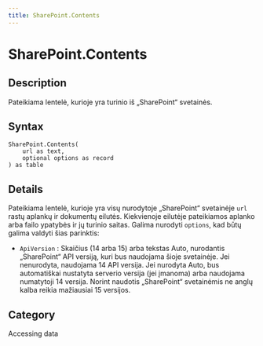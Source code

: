 ```yaml
---
title: SharePoint.Contents
---
```


# SharePoint.Contents


## Description

Pateikiama lentelė, kurioje yra turinio iš „SharePoint“ svetainės.


## Syntax

```powerquery
SharePoint.Contents(
    url as text,
    optional options as record
) as table
```


## Details

Pateikiama lentelė, kurioje yra visų nurodytoje „SharePoint“ svetainėje <code>url</code> rastų aplankų ir dokumentų eilutės. Kiekvienoje eilutėje pateikiamos aplanko arba failo ypatybės ir jų turinio saitas. Galima nurodyti <code>options</code>, kad būtų galima valdyti šias parinktis:    <ul><li><code>ApiVersion</code> : Skaičius (14 arba 15) arba tekstas Auto, nurodantis „SharePoint“ API versiją, kuri bus naudojama šioje svetainėje. Jei nenurodyta, naudojama 14 API versija. Jei nurodyta Auto, bus automatiškai nustatyta serverio versija (jei įmanoma) arba naudojama numatytoji 14 versija. Norint naudotis „SharePoint“ svetainėmis ne anglų kalba reikia mažiausiai 15 versijos.</li></ul>    



## Category
Accessing data
